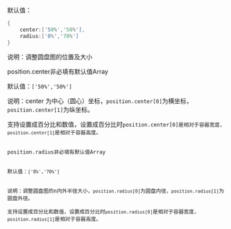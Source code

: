 默认值：

```d
{
    center:['50%','50%'],
    radius:['8%','70%']
}
```

说明：调整圆盘图的位置及大小

<p class='ev_expand_title'>position.center<span class='ev_expand_required'>非必填</span><span class='ev_expand_defaults'>有默认值</span><span class='ev_expand_type'>Array</span>

<p class='ev_expand_introduce'>默认值：<code>['50%','50%']</code>

<p class='ev_expand_introduce'>说明：center 为中心（圆心）坐标，<code>position.center[0]</code>为横坐标，<code>position.center[1]</code>为纵坐标。
<p class='ev_expand_introduce'>支持设置成百分比和数值，设置成百分比时<code>position.center[0]</ode>是相对于容器宽度，<code>position.center[1]</code>是相对于容器高度。

<p class='ev_expand_title'>position.radius<span class='ev_expand_required'>非必填</span><span class='ev_expand_defaults'>有默认值</span><span class='ev_expand_type'>Array</span>

<p class='ev_expand_introduce'>默认值：<code>['8%','70%']</code>

<p class='ev_expand_introduce'>说明：调整圆盘图的n内外半径大小，<code>position.radius[0]</code>为圆盘内径，<code>position.radius[1]</code>为圆盘外径。
<p class='ev_expand_introduce'>支持设置成百分比和数值，设置成百分比时<code>position.radius[0]</code>是相对于容器宽度，<code>position.radius[1]</code>是相对于容器高度。
